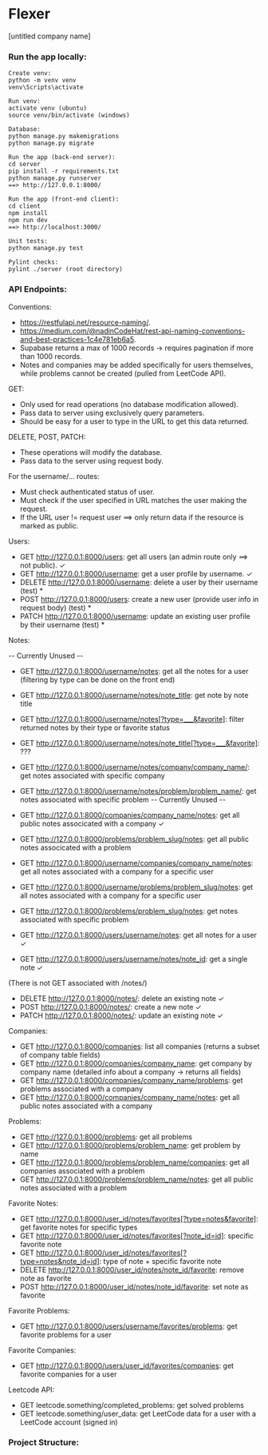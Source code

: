 # Flexer

[untitled company name]

### Run the app locally:

```
Create venv:
python -m venv venv
venv\Scripts\activate

Run venv:
activate venv (ubuntu)
source venv/bin/activate (windows)

Database:
python manage.py makemigrations
python manage.py migrate

Run the app (back-end server):
cd server
pip install -r requirements.txt
python manage.py runserver
==> http://127.0.0.1:8000/

Run the app (front-end client):
cd client
npm install
npm run dev
==> http://localhost:3000/

Unit tests:
python manage.py test

Pylint checks:
pylint ./server (root directory)
```

### API Endpoints:

Conventions:

- https://restfulapi.net/resource-naming/.
- https://medium.com/@nadinCodeHat/rest-api-naming-conventions-and-best-practices-1c4e781eb6a5.
- Supabase returns a max of 1000 records -> requires pagination if more than 1000 records.
- Notes and companies may be added specifically for users themselves, while problems cannot be created (pulled from LeetCode API).

GET:

- Only used for read operations (no database modification allowed).
- Pass data to server using exclusively query parameters.
- Should be easy for a user to type in the URL to get this data returned.

DELETE, POST, PATCH:

- These operations will modify the database.
- Pass data to the server using request body.

For the username/... routes:

- Must check authenticated status of user.
- Must check if the user specified in URL matches the user making the request.
- If the URL user != request user ==> only return data if the resource is marked as public.

Users:

- GET http://127.0.0.1:8000/users: get all users (an admin route only ==> not public). ✓
- GET http://127.0.0.1:8000/username: get a user profile by username. ✓
- DELETE http://127.0.0.1:8000/username: delete a user by their username (test) \*
- POST http://127.0.0.1:8000/users: create a new user (provide user info in request body) (test) \*
- PATCH http://127.0.0.1:8000/username: update an existing user profile by their username (test) \*

Notes:

-- Currently Unused --
- GET http://127.0.0.1:8000/username/notes: get all the notes for a user (filtering by type can be done on the front end)
- GET http://127.0.0.1:8000/username/notes/note_title: get note by note title
- GET http://127.0.0.1:8000/username/notes[?type=___&favorite]: filter returned notes by their type or favorite status
- GET http://127.0.0.1:8000/username/notes/note_title[?type=___&favorite]: ???
- GET http://127.0.0.1:8000/username/notes/company/company_name/: get notes associated with specific company
- GET http://127.0.0.1:8000/username/notes/problem/problem_name/: get notes associated with specific problem
-- Currently Unused --


- GET http://127.0.0.1:8000/companies/company_name/notes: get all public notes associcated with a company ✓
- GET http://127.0.0.1:8000/problems/problem_slug/notes: get all public notes associcated with a problem 

- GET http://127.0.0.1:8000/username/companies/company_name/notes: get all notes associated with a company for a specific user
- GET http://127.0.0.1:8000/username/problems/problem_slug/notes: get all notes associated with a company for a specific user

- GET http://127.0.0.1:8000/problems/problem_slug/notes: get notes associated with specific problem

- GET http://127.0.0.1:8000/users/username/notes: get all notes for a user ✓
- GET http://127.0.0.1:8000/users/username/notes/note_id: get a single note ✓

(There is not GET associated with /notes/)
- DELETE http://127.0.0.1:8000/notes/: delete an existing note ✓
- POST http://127.0.0.1:8000/notes/: create a new note ✓
- PATCH http://127.0.0.1:8000/notes/: update an existing note ✓

Companies:

- GET http://127.0.0.1:8000/companies: list all companies (returns a subset of company table fields)
- GET http://127.0.0.1:8000/companies/company_name: get company by company name (detailed info about a company -> returns all fields)
- GET http://127.0.0.1:8000/companies/company_name/problems: get problems associated with a company
- GET http://127.0.0.1:8000/companies/company_name/notes: get all public notes associated with a company

Problems:

- GET http://127.0.0.1:8000/problems: get all problems
- GET http://127.0.0.1:8000/problems/problem_name: get problem by name
- GET http://127.0.0.1:8000/problems/problem_name/companies: get all companies associated with a problem
- GET http://127.0.0.1:8000/problems/problem_name/notes: get all public notes associated with a problem

Favorite Notes:

- GET http://127.0.0.1:8000/user_id/notes/favorites[?type=notes&favorite]: get favorite notes for specific types
- GET http://127.0.0.1:8000/user_id/notes/favorites[?note_id=id]: specific favorite note
- GET http://127.0.0.1:8000/user_id/notes/favorites[?type=notes&note_id=id]: type of note + specific favorite note
- DELETE http://127.0.0.1:8000/user_id/notes/note_id/favorite: remove note as favorite
- POST http://127.0.0.1:8000/user_id/notes/note_id/favorite: set note as favorite

Favorite Problems:

- GET http://127.0.0.1:8000/users/username/favorites/problems: get favorite problems for a user

Favorite Companies:

- GET http://127.0.0.1:8000/users/user_id/favorites/companies: get favorite companies for a user

Leetcode API:

- GET leetcode.something/completed_problems: get solved problems
- GET leetcode.something/user_data: get LeetCode data for a user with a LeetCode account (signed in)

### Project Structure:
